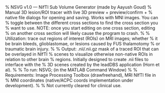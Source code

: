 % NSVG v1.0 — NifTI Sub Volume Generator (made by Aayush Goud)
% Manual 3D lesion/ROI tracer with live 3D preview + preview/confirm +
% native file dialogs for opening and saving. Works with MNI images. You can
% toggle between the different cross sections to find the cross section you
% want to use. NOTE: once you start editing on one cross section, editing
% on another cross section will likely cause the program to crash.
%
% Utilization: trace out regions of interest (ROIs) on MRI images; whether
% it be brain bleeds, glioblastomae, or lesions caused by FUS thalamotomy
% or traumatic brain injury.
%
% Output: .nii/.nii.gz mask of a traced ROI that can be overlayed in NIfTI
% scenes to visualize otherwise non-native ROIs in relation to other brain
% regions. Initially designed to create .nii files to interface with the
% 3D scenes created by the leadDBS application (Horn et al).
%
% To run:  NSVG;   (in the MATLAB Command Window)
%
% Requirements: Image Processing Toolbox (drawfreehand), MRI NIfTI file in
% MNI coordinates (native/ACPC coords implementation under development).
%
% Not currently cleared for clinical use.
